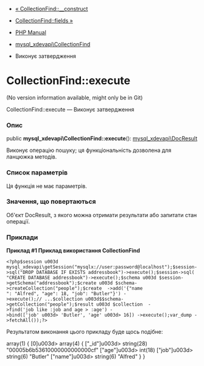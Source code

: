 - [«
CollectionFind::\_\_construct](mysql-xdevapi-collectionfind.construct.md)
- [CollectionFind::fields »](mysql-xdevapi-collectionfind.fields.md)

- [PHP Manual](index.md)
- [mysql_xdevapi\CollectionFind](class.mysql-xdevapi-collectionfind.md)
- Виконує затвердження

# CollectionFind::execute

(No version information available, might only be in Git)

CollectionFind::execute — Виконує затвердження

### Опис

public **mysql_xdevapi\CollectionFind::execute**():
[mysql_xdevapi\DocResult](class.mysql-xdevapi-docresult.md)

Виконує операцію пошуку; ця функціональність дозволена для ланцюжка
методів.

### Список параметрів

Ця функція не має параметрів.

### Значення, що повертаються

Об'єкт DocResult, з якого можна отримати результати або запитати
стан операції.

### Приклади

**Приклад #1 Приклад використання CollectionFind**

` <?php$session u003d mysql_xdevapi\getSession("mysqlx://user:password@localhost");$session->sql("DROP DATABASE IF EXISTS addressbook")->execute();$session->sql( "CREATE DATABASE addressbook")->execute();$schema u003d $session->getSchema("addressbook");$create u003d $schema->createCollection("people");$create  ->add('{"name ": "Alfred", "age": 18, "job": "Butler"}') ->execute();// ...$collection u003d$$schema->getCollection("people");$result u003d $collection  ->find('job like :job and age > :age') ->bind(['job' u003d> 'Butler', 'age' u003d> 16]) ->execute();var_dump ->fetchAll());?> `

Результатом виконання цього прикладу буде щось подібне:

array(1) {
[0]u003d>
array(4) {
["_id"]u003d>
string(28) "00005b6b53610000000000000cf"
["age"]u003d>
int(18)
["job"]u003d>
string(6) "Butler"
["name"]u003d>
string(6) "Alfred"
}
}
